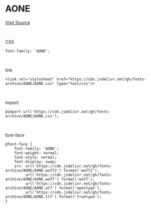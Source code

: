 # AONE

[Visit Source](http://www.earlyfont.com/portfolio/EARLYFONT_A1)

&nbsp;

CSS

```
font-family: 'AONE';
```

&nbsp;

link

```
<link rel="stylesheet" href="https://cdn.jsdelivr.net/gh/fonts-archive/AONE/AONE.css" type="text/css"/>
```

&nbsp;

import

```
@import url('https://cdn.jsdelivr.net/gh/fonts-archive/AONE/AONE.css');
```

&nbsp;

font-face

```
@font-face {
    font-family: 'AONE';
    font-weight: normal;
    font-style: normal;
    font-display: swap;
    src: url('https://cdn.jsdelivr.net/gh/fonts-archive/AONE/AONE.woff2') format('woff2'),
         url('https://cdn.jsdelivr.net/gh/fonts-archive/AONE/AONE.woff') format('woff'),
         url('https://cdn.jsdelivr.net/gh/fonts-archive/AONE/AONE.otf') format('opentype'),
         url('https://cdn.jsdelivr.net/gh/fonts-archive/AONE/AONE.ttf') format('truetype');
}
```
